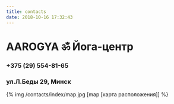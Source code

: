 ```yaml
---
title: contacts
date: 2018-10-16 17:32:43
---
```


# AAROGYA ॐ Йога-центр

### +375 (29) 554-81-65

### ул.Л.Беды 29, Минск

{% img /contacts/index/map.jpg [map [карта расположения]] %}
